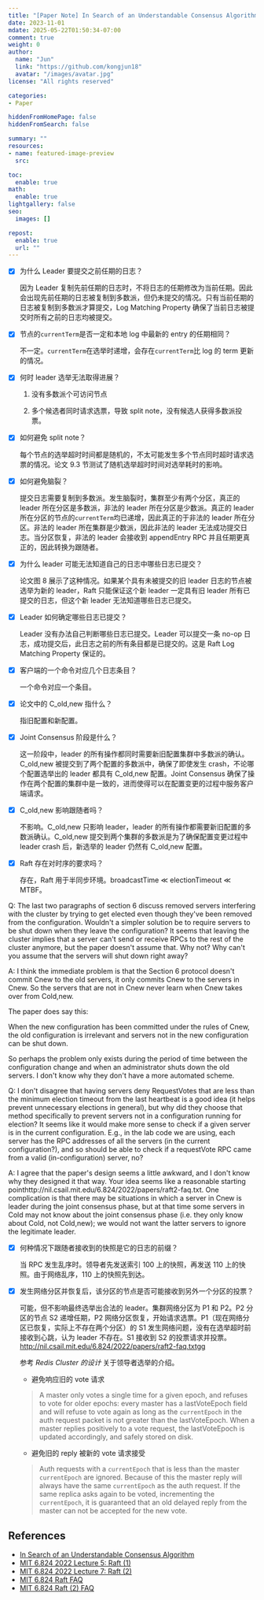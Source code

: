```yaml
---
title: "[Paper Note] In Search of an Understandable Consensus Algorithm"
date: 2023-11-01
mdate: 2025-05-22T01:50:34-07:00
comment: true
weight: 0
author:
  name: "Jun"
  link: "https://github.com/kongjun18"
  avatar: "/images/avatar.jpg"
license: "All rights reserved"

categories:
- Paper

hiddenFromHomePage: false
hiddenFromSearch: false

summary: ""
resources:
- name: featured-image-preview
  src: 

toc:
  enable: true
math:
  enable: true
lightgallery: false
seo:
  images: []

repost:
  enable: true
  url: ""
---
```



- [x] 为什么 Leader 要提交之前任期的日志？

	因为 Leader 复制先前任期的日志时，不将日志的任期修改为当前任期。因此会出现先前任期的日志被复制到多数派，但仍未提交的情况。只有当前任期的日志被复制到多数派才算提交，Log Matching Property 确保了当前日志被提交时所有之前的日志均被提交。

- [x] 节点的`currentTerm`是否一定和本地 log 中最新的 entry 的任期相同？

	不一定。`currentTerm`在选举时递增，会存在`currentTerm`比 log 的 term 更新的情况。

- [x] 何时 leader 选举无法取得进展？

	1. 没有多数派个可访问节点

	2. 多个候选者同时请求选票，导致 split note，没有候选人获得多数派投票。

- [x] 如何避免 split note？

	每个节点的选举超时时间都是随机的，不太可能发生多个节点同时超时请求选票的情况。论文 9.3 节测试了随机选举超时时间对选举耗时的影响。

- [x] 如何避免脑裂？

	提交日志需要复制到多数派。发生脑裂时，集群至少有两个分区，真正的 leader 所在分区是多数派，非法的 leader 所在分区是少数派。真正的 leader 所在分区的节点的`currentTerm`均已递增，因此真正的于非法的 leader 所在分区。非法的 leader 所在集群是少数派，因此非法的 leader 无法成功提交日志。当分区恢复，非法的 leader 会接收到 appendEntry RPC 并且任期更真正的，因此转换为跟随者。

- [x] 为什么 leader 可能无法知道自己的日志中哪些日志已提交？

	论文图 8 展示了这种情况。如果某个具有未被提交的旧 leader 日志的节点被选举为新的 leader，Raft 只能保证这个新 leader 一定具有旧 leader 所有已提交的日志，但这个新 leader 无法知道哪些日志已提交。

- [x] Leader 如何确定哪些日志已提交？

	Leader 没有办法自己判断哪些日志已提交。Leader 可以提交一条 no-op 日志，成功提交后，此日志之前的所有条目都是已提交的。这是 Raft Log Matching Property 保证的。

- [x] 客户端的一个命令对应几个日志条目？

	一个命令对应一个条目。

- [x] 论文中的 C_old,new 指什么？

	指旧配置和新配置。

- [x] Joint Consensus 阶段是什么？

	这一阶段中，leader 的所有操作都同时需要新旧配置集群中多数派的确认。C_old,new 被提交到了两个配置的多数派中，确保了即使发生 crash，不论哪个配置选举出的 leader 都具有 C_old,new 配置。Joint Consensus 确保了操作在两个配置的集群中是一致的，进而使得可以在配置变更的过程中服务客户端请求。

- [x] C_old,new 影响跟随者吗？

	不影响。C_old,new 只影响 leader，leader 的所有操作都需要新旧配置的多数派确认。C_old,new 提交到两个集群的多数派是为了确保配置变更过程中 leader crash 后，新选举的 leader 仍然有 C_old,new 配置。

- [x] Raft 存在对时序的要求吗？

	存在，Raft 用于半同步环境。broadcastTime ≪ electionTimeout ≪ MTBF。

Q: The last two paragraphs of section 6 discuss removed servers interfering with the cluster by trying to get elected even though they've been removed from the configuration. Wouldn't a simpler solution be to require servers to be shut down when they leave the configuration? It seems that leaving the cluster implies that a server can't send or receive RPCs to the rest of the cluster anymore, but the paper doesn't assume that. Why not? Why can't you assume that the servers will shut down right away?

A: I think the immediate problem is that the Section 6 protocol doesn't commit Cnew to the old servers, it only commits Cnew to the servers in Cnew. So the servers that are not in Cnew never learn when Cnew takes over from Cold,new.

The paper does say this:

When the new configuration has been committed under the rules of Cnew, the old configuration is irrelevant and servers not in the new configuration can be shut down.

So perhaps the problem only exists during the period of time between the configuration change and when an administrator shuts down the old servers. I don't know why they don't have a more automated scheme.


Q: I don't disagree that having servers deny RequestVotes that are less than the minimum election timeout from the last heartbeat is a good idea (it helps prevent unnecessary elections in general), but why did they choose that method specifically to prevent servers not in a configuration running for election? It seems like it would make more sense to check if a given server is in the current configuration. E.g., in the lab code we are using, each server has the RPC addresses of all the servers (in the current configuration?), and so should be able to check if a requestVote RPC came from a valid (in-configuration) server, no?

A: I agree that the paper's design seems a little awkward, and I don't know why they designed it that way. Your idea seems like a reasonable starting pointhttp://nil.csail.mit.edu/6.824/2022/papers/raft2-faq.txt. One complication is that there may be situations in which a server in Cnew is leader during the joint consensus phase, but at that time some servers in Cold may not know about the joint consensus phase (i.e. they only know about Cold, not Cold,new); we would not want the latter servers to ignore the legitimate leader.

- [x] 何种情况下跟随者接收到的快照是它的日志的前缀？

	当 RPC 发生乱序时。领导者先发送索引 100 上的快照，再发送 110 上的快照。由于网络乱序，110 上的快照先到达。

- [x] 发生网络分区并恢复后，该分区的节点是否可能接收到另外一个分区的投票？

	可能，但不影响最终选举出合法的 leader。集群网络分区为 P1 和 P2。P2 分区的节点 S2 递增任期，P2 网络分区恢复，开始请求选票。P1（现在网络分区已恢复，实际上不存在两个分区）的 S1 发生网络问题，没有在选举超时前接收到心跳，认为 leader 不存在。S1 接收到 S2 的投票请求并投票。http://nil.csail.mit.edu/6.824/2022/papers/raft2-faq.txtgg

	参考 *Redis Cluster 的设计* 关于领导者选举的介绍。
	- 避免响应旧的 vote 请求
	>A master only votes a single time for a given epoch, and refuses to vote for older epochs: every master has a lastVoteEpoch field and will refuse to vote again as long as the `currentEpoch` in the auth request packet is not greater than the lastVoteEpoch. When a master replies positively to a vote request, the lastVoteEpoch is updated accordingly, and safely stored on disk.

	- 避免旧的 reply 被新的 vote 请求接受
	>Auth requests with a `currentEpoch` that is less than the master `currentEpoch` are ignored. Because of this the master reply will always have the same `currentEpoch` as the auth request. If the same replica asks again to be voted, incrementing the `currentEpoch`, it is guaranteed that an old delayed reply from the master can not be accepted for the new vote.

## References
- [In Search of an Understandable Consensus Algorithm](zotero://open-pdf/library/items/T8M4S9KN)
- [MIT 6.824 2022 Lecture 5: Raft (1)](http://nil.csail.mit.edu/6.824/2022/notes/l-raft.txt)
- [MIT 6.824 2022 Lecture 7: Raft (2)](http://nil.csail.mit.edu/6.824/2022/notes/l-raft2.txt)
- [MIT 6.824 Raft FAQ](http://nil.csail.mit.edu/6.824/2022/papers/raft-faq.txt)
- [MIT 6.824 Raft (2) FAQ](http://nil.csail.mit.edu/6.824/2022/papers/raft2-faq.txt)
